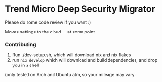 # Trend Micro Deep Security Migrator

Please do some code review if you want :)

Moves settings to the cloud.... at some point

### Contributing

1. Run ./dev-setup.sh, which will download nix and nix flakes
2. run `nix develop` which will download and build dependencies, and drop you in a shell

(only tested on Arch and Ubuntu atm, so your mileage may vary)

